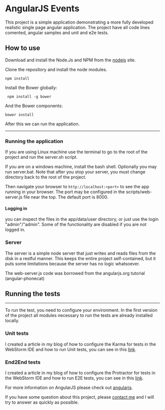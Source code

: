 # AngularJS Events

This project is a simple application demonstrating a more fully developed realistic single page
angular application. The project have all code lines comented, angular samples and unit and e2e tests.

## How to use


Download and install the Node.Js  and NPM from the [nodejs](https://nodejs.org/en/download/) site.

Clone the repository and install the node modules.

`npm install`

Install the Bower globally:

` npm install -g bower`

And the Bower components:

`bower install`

After this we can run the application.
***

### Running the application

If you are using Linux machine use the terminal to go to the root of the project and run the server.sh script.

If you are on a windows machine, install the bash shell.  Optionally you may run server.bat.  Note that
after you stop your server, you must change directory back to the root of the project.

Then navigate your browser to `http://localhost:<port>` to see the app running in
your browser.  The port may be configured in the scripts/web-server.js file near the top. The default port is 8000.

#### Logging in
you can inspect the files in the app/data/user directory, or just use the login "admin"/"admin".  Some of the functionality
are disabled if you are not logged in.

### Server

The server is a simple node server that just writes and reads files from the disk in a restful manner.  This keeps the entire project
self-contained, but it puts some limitations because the server has no logic whatsoever.

The web-server.js code was borrowed from the angularjs.org tutorial (angular-phonecat)

## Running the tests

***

To run the test, you need to configure your environment. In the first version of the project all modules necessary to run the tests are already installed locally.

### Unit tests

I created a article in my blog of how to configure the Karma for tests in the WebStorm IDE and how to run Unit tests, you can see in this [link](http://coderade.in/configure-karma-webstorm).

### End2End tests
I created a article in my blog of how to configure the Protractor for tests in the WebStorm IDE and how to run E2E tests, you can see in this [link](http://coderade.in/setting-protractor-webstorm).

For more information on AngularJS please check out [angularjs](http://angularjs.org).

If you have some question about this project, please [contact me](http://coderade.in/contact) and I will try to answer as quickly as possible.
